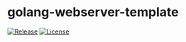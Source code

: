 # golang-webserver-template

[![Release](https://img.shields.io/github/v/release/anton-yurchenko/golang-webserver-template)](https://github.com/anton-yurchenko/golang-webserver-template/releases/latest)
[![License](https://img.shields.io/github/license/anton-yurchenko/golang-webserver-template)](LICENSE.md)
